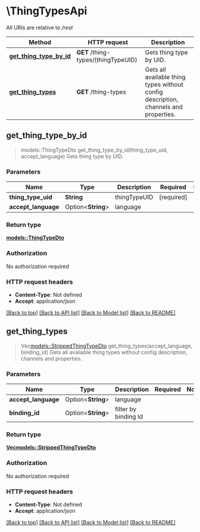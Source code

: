 # \ThingTypesApi

All URIs are relative to */rest*

Method | HTTP request | Description
------------- | ------------- | -------------
[**get_thing_type_by_id**](ThingTypesApi.md#get_thing_type_by_id) | **GET** /thing-types/{thingTypeUID} | Gets thing type by UID.
[**get_thing_types**](ThingTypesApi.md#get_thing_types) | **GET** /thing-types | Gets all available thing types without config description, channels and properties.



## get_thing_type_by_id

> models::ThingTypeDto get_thing_type_by_id(thing_type_uid, accept_language)
Gets thing type by UID.

### Parameters


Name | Type | Description  | Required | Notes
------------- | ------------- | ------------- | ------------- | -------------
**thing_type_uid** | **String** | thingTypeUID | [required] |
**accept_language** | Option<**String**> | language |  |

### Return type

[**models::ThingTypeDto**](ThingTypeDTO.md)

### Authorization

No authorization required

### HTTP request headers

- **Content-Type**: Not defined
- **Accept**: application/json

[[Back to top]](#) [[Back to API list]](../README.md#documentation-for-api-endpoints) [[Back to Model list]](../README.md#documentation-for-models) [[Back to README]](../README.md)


## get_thing_types

> Vec<models::StrippedThingTypeDto> get_thing_types(accept_language, binding_id)
Gets all available thing types without config description, channels and properties.

### Parameters


Name | Type | Description  | Required | Notes
------------- | ------------- | ------------- | ------------- | -------------
**accept_language** | Option<**String**> | language |  |
**binding_id** | Option<**String**> | filter by binding Id |  |

### Return type

[**Vec<models::StrippedThingTypeDto>**](StrippedThingTypeDTO.md)

### Authorization

No authorization required

### HTTP request headers

- **Content-Type**: Not defined
- **Accept**: application/json

[[Back to top]](#) [[Back to API list]](../README.md#documentation-for-api-endpoints) [[Back to Model list]](../README.md#documentation-for-models) [[Back to README]](../README.md)

